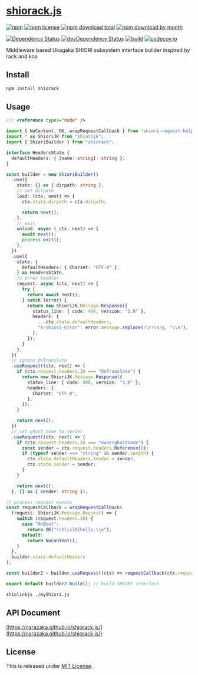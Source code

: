 # [shiorack.js](https://github.com/Narazaka/shiorack.js)

[![npm](https://img.shields.io/npm/v/shiorack.svg)](https://www.npmjs.com/package/shiorack)
[![npm license](https://img.shields.io/npm/l/shiorack.svg)](https://www.npmjs.com/package/shiorack)
[![npm download total](https://img.shields.io/npm/dt/shiorack.svg)](https://www.npmjs.com/package/shiorack)
[![npm download by month](https://img.shields.io/npm/dm/shiorack.svg)](https://www.npmjs.com/package/shiorack)

[![Dependency Status](https://david-dm.org/Narazaka/shiorack.js/status.svg)](https://david-dm.org/Narazaka/shiorack.js)
[![devDependency Status](https://david-dm.org/Narazaka/shiorack.js/dev-status.svg)](https://david-dm.org/Narazaka/shiorack.js?type=dev)
[![build](https://github.com/Narazaka/shiorack.js/workflows/build/badge.svg)](https://github.com/Narazaka/shiorack.js/actions?query=workflow:build)
[![codecov.io](https://codecov.io/github/Narazaka/shiorack.js/coverage.svg?branch=master)](https://codecov.io/github/Narazaka/shiorack.js?branch=master)

Middleware based Ukagaka SHIORI subsystem interface builder inspired by rack and koa

## Install

```bash
npm install shiorack
```

## Usage

```typescript
/// <reference types="node" />

import { NoContent, OK, wrapRequestCallback } from "shiori-request-helper";
import * as ShioriJK from "shiorijk";
import { ShioriBuilder } from "shiorack";

interface HeadersState {
  defaultHeaders: { [name: string]: string };
}

const builder = new ShioriBuilder()
  .use({
    state: {} as { dirpath: string },
    // set dirpath
    load: (ctx, next) => {
      ctx.state.dirpath = ctx.dirpath;

      return next();
    },
    // exit
    unload: async (_ctx, next) => {
      await next();
      process.exit();
    },
  })
  .use({
    state: {
      defaultHeaders: { Charset: "UTF-8" },
    } as HeadersState,
    // error handler
    request: async (ctx, next) => {
      try {
        return await next();
      } catch (error) {
        return new ShioriJK.Message.Response({
          status_line: { code: 400, version: "3.0" },
          headers: {
            ...ctx.state.defaultHeaders,
            "X-Shiori-Error": error.message.replace(/\r?\n/g, "\\n"),
          },
        });
      }
    },
  })
  // ignore OnTranslate
  .useRequest((ctx, next) => {
    if (ctx.request.headers.ID === "OnTranslate") {
      return new ShioriJK.Message.Response({
        status_line: { code: 400, version: "3.0" },
        headers: {
          Charset: "UTF-8",
        },
      });
    }

    return next();
  })
  // set ghost name to sender
  .useRequest((ctx, next) => {
    if (ctx.request.headers.ID === "ownerghostname") {
      const sender = ctx.request.headers.Reference(0);
      if (typeof sender === "string" && sender.length) {
        ctx.state.defaultHeaders.Sender = sender;
        ctx.state.sender = sender;
      }
    }

    return next();
  }, {} as { sender: string });

// process request events
const requestCallback = wrapRequestCallback(
  (request: ShioriJK.Message.Request) => {
    switch (request.headers.ID) {
      case "OnBoot":
        return OK("\\h\\s[0]hello.\\e");
      default:
        return NoContent();
    }
  },
  builder.state.defaultHeaders
);

const builder2 = builder.useRequest((ctx) => requestCallback(ctx.request));

export default builder2.build(); // build SHIORI interface
```

```bash
shiolinkjs ./myShiori.js
```

## API Document

[https://narazaka.github.io/shiorack.js/](https://narazaka.github.io/shiorack.js/)

## License

This is released under [MIT License](http://narazaka.net/license/MIT?2018).
